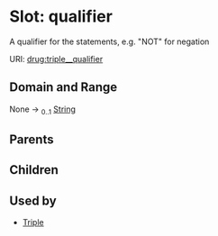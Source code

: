 
# Slot: qualifier


A qualifier for the statements, e.g. "NOT" for negation

URI: [drug:triple__qualifier](http://w3id.org/ontogpt/drug/triple__qualifier)


## Domain and Range

None &#8594;  <sub>0..1</sub> [String](types/String.md)

## Parents


## Children


## Used by

 * [Triple](Triple.md)
